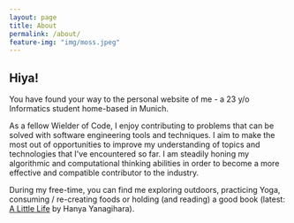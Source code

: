 ```yaml
---
layout: page
title: About
permalink: /about/
feature-img: "img/moss.jpeg"
---
```


## Hiya! 

You have found your way to the personal website of me - a 23 y/o Informatics student home-based in Munich. 

As a fellow Wielder of Code, I enjoy contributing to problems that can be solved with software engineering tools and techniques. I aim to make the most out of opportunities to improve my understanding of topics and technologies that I've encountered so far. I am steadily honing my algorithmic and computational thinking abilities in order to become a more effective and compatible contributor to the industry.

During my free-time, you can find me exploring outdoors, practicing Yoga, consuming / re-creating foods or holding (and reading) a good book (latest: [A Little Life](https://en.wikipedia.org/wiki/A_Little_Life) by Hanya Yanagihara).